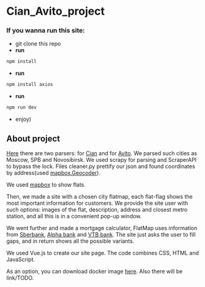 # Cian_Avito_project

### If you wanna run this site:

* git clone this repo
* **run**

```sh
npm install
```

* **run**

```sh
npm install axios
```

* **run**

```sh
npm run dev
```

* enjoy)

## About project

[Here](https://github.com/free001style/python_project-1/tree/main/parsers) there are two parsers:
for [Cian](https://www.cian.ru/) and for [Avito](https://www.avito.ru/moskva/nedvizhimost). We parsed such cities as
Moscow, SPB and Novosibirsk. We used scrapy for parsing and ScraperAPI to bypass the lock. Files cleaner.py prettify our
json and found coordinates by address(used [mapbox.Geocoder](https://docs.mapbox.com/api/search/geocoding/)).

We used [mapbox](https://www.mapbox.com/) to show flats.

Then, we made a site with a chosen city flatmap, each flat-flag shows the most important information for customers. We
provide the site user with such options: images of the flat, description, address and closest metro station, and all
this is in a convenient pop-up window.

We went further and made a mortgage calculator, FlatMap uses information from
[Sberbank](https://domclick.ru/ipoteka?from=main2022), [Alpha bank](https://alfabank.ru/get-money/mortgage/) and [VTB bank](https://www.vtb.ru/personal/ipoteka/). The
site just asks the user to fill gaps, and in return shows all the possible variants.

We used Vue.js to create our site page. The code combines CSS, HTML and JavaScript.

As an option, you can download docker image [here](https://hub.docker.com/repository/docker/free001style/cian_project).
Also there will be link/TODO.